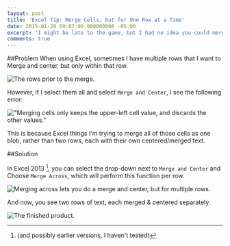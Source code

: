 ```yaml
---
layout: post
title: 'Excel Tip: Merge Cells, but for One Row at a Time'
date: 2015-01-20 09:07:00.000000000 -05:00
excerpt: "I might be late to the game, but I had no idea you could merge only for certain rows."
comments: true
---
```

##Problem
When using Excel, sometimes I have multiple rows that I want to Merge and center, but only within that row. 

![The rows prior to the merge.]({{site.post-images}}/01_PriorToMerge.png)

However, if I select them all and select `Merge and Center`, I see the following error:

!["Merging cells only keeps the upper-left cell value, and discards the other values."]({{site.post-images}}/02_ExcelMergeError.png)

This is because Excel things I'm trying to merge all of those cells as one blob, rather than two rows, each with their own centered/merged text.

##Solution

In Excel 2013 [^1], you can select the drop-down next to `Merge and Center` and Choose `Merge Across`, which will perform this function per row.

![Merging across lets you do a merge and center, but for multiple rows.]({{site.post-images}}/03_MergeAcross.png)

And now, you see two rows of text, each merged & centered separately.

![The finished product.]({{site.post-images}}/04_RowsMerged.png)


[^1]: (and possibly earlier versions, I haven't tested)